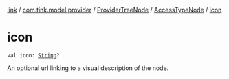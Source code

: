 [link](../../../index.md) / [com.tink.model.provider](../../index.md) / [ProviderTreeNode](../index.md) / [AccessTypeNode](index.md) / [icon](./icon.md)

# icon

`val icon: `[`String`](https://kotlinlang.org/api/latest/jvm/stdlib/kotlin/-string/index.html)`?`

An optional url linking to a visual description of the node.

